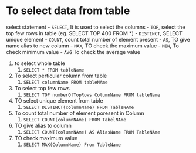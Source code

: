 # To select data from table

select statement 
    - `SELECT`, It is used to select the columns
    -  `TOP`, select the top few rows in table (eg. SELECT TOP 400 FROM *)
    -  `DISTINCT`, SELECT unique element
    -  `COUNT`, count total number of element present 
    -  `AS`, TO give name alias to new column
    -  `MAX`, TO check the maximum value 
    -  `MIN`, To check minimum value
    -  `AVG`  To check the average value

1. to select whole table
   1. `SELECT * FROM tableName`
2. To select perticular column from table
   1. `SELECT columnName FROM tableNAme`
3. To select top few rows
   1. `SELECT TOP numberOfTopRows ColumnName FROM tableName`
4. TO select unique element from table
   1. `SELECT DISTINCT(columnName) FROM TableNAme`
5. To count total number of element poresent in Column
   1. `SELECT COUNT(columnNAme) FROM TabelNAme`
6. TO give alias to column
   1. `SELECT COUNT(columnNAme) AS AliasName FROM TableNAme`
7. TO check maximum value 
   1. `SELECT MAX(ColumnName) From TableName `
